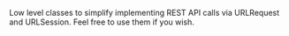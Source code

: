 Low level classes to simplify implementing REST API calls via URLRequest and URLSession.
Feel free to use them if you wish.